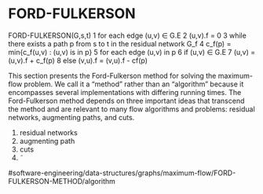 # FORD-FULKERSON
FORD-FULKERSON(G,s,t)
1 for each edge (u,v) ∈ G.E
2  (u,v).f = 0 
3 while there exists a path p from s to t in the residual network G_f
4   c_f(p) = min{c_f(u,v) : (u,v) is in p}
5   for each edge (u,v) in p
6     if (u,v) ∈ G.E 
7       (u,v) = (u,v).f + c_f(p)
8     else (v,u).f = (v,u).f -  cf(p)


This section presents the Ford-Fulkerson method for solving the maximum-flow problem. We call it a “method” rather than an “algorithm” because it encompasses several implementations with differing running times. The Ford-Fulkerson method depends on three important ideas that transcend the method and are relevant to many flow algorithms and problems: residual networks, augmenting paths, and cuts.

1. residual networks
2. augmenting path
3. cuts
4. ˜

#software-engineering/data-structures/graphs/maximum-flow/FORD-FULKERSON-METHOD/algorithm

